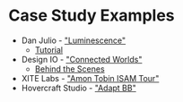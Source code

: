 # Case Study Examples

- Dan Julio - ["Luminescence"](https://www.danjuliodesigns.com/personal/luminescence.html)
  - [Tutorial](https://learn.sparkfun.com/tutorials/building-large-led-installations/all)
- Design IO - ["Connected Worlds"](http://design-io.com/projects/ConnectedWorlds/)
  - [Behind the Scenes](https://vimeo.com/131665883)
- XITE Labs - ["Amon Tobin ISAM Tour"](https://xitelabs.com/portfolio/amon-tobin/)
- Hovercraft Studio - ["Adapt BB"](https://hovercraftstudio.com/hoi-nyc-adapt-bb)